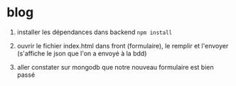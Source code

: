 # blog

1) installer les dépendances dans backend
`npm install`

2) ouvrir le fichier index.html dans front (formulaire), le remplir et l'envoyer (s'affiche le json que l'on a envoyé à la bdd)

3) aller constater sur mongodb que notre nouveau formulaire est bien passé

